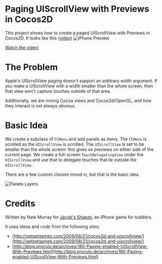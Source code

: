 # Paging UIScrollView with Previews in Cocos2D

This project shows how to create a paged UIScrollView with Previews
in Cocos2D. It looks like this ([video](http://www.youtube.com/watch?v=2IgbRzGfBHk&fmt=22))
![iPhone Preview](http://github.com/jashmenn/shapes-panels/raw/master/Resources/iphone-preview.jpg)

[Watch the video!](http://www.youtube.com/watch?v=2IgbRzGfBHk&fmt=22)

# The Problem

Apple's UIScrollView paging doesn't support an arbitrary width argument. If you
make a UIScrollView with a width smaller than the whole screen, then that view
won't capture touches outside of that area.

Additionally, we are mixing Cocoa views and Cocos2d/OpenGL, and how they interact is
not always obvious.  

# Basic Idea

We create a subclass of `CCMenu` and add panels as items. The `CCMenu` is scrolled
as the `UIScrollView` is scrolled. The `UIScrollView` is set to be smaller than
the whole screen: this gives us previews on either side of the current page.
We create a full-screen `TouchDelegatingView` under the `UIScrollView` and use
that to delegate touches that lie outside the `UIScrollView`.

There are a few custom classes mixed in, but that is the basic idea.

![Panels Layers](http://github.com/jashmenn/shapes-panels/raw/master/Resources/shapes-panels-post.jpg)

# Credits

Written by Nate Murray for [Jacob's Shapes](http://www.littlehiccup.com), an
iPhone game for toddlers.

It uses ideas and code from the following sites:

 *   [http://getsetgames.com/2009/08/21/cocos2d-and-uiscrollview/](http://getsetgames.com/2009/08/21/cocos2d-and-uiscrollview/)
 *   [http://blog.proculo.de/archives/180-Paging-enabled-UIScrollView-With-Previews.html](http://blog.proculo.de/archives/180-Paging-enabled-UIScrollView-With-Previews.html)
 
